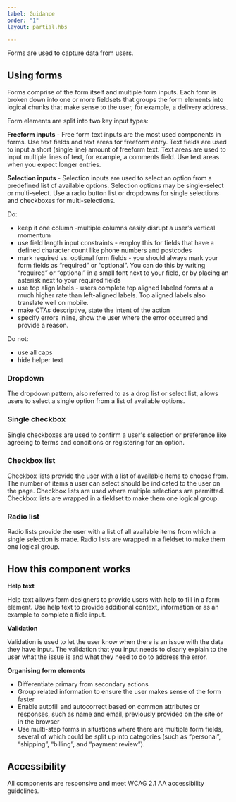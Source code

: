 ```yaml
---
label: Guidance
order: "1"
layout: partial.hbs

---
```

Forms are used to capture data from users.

## Using forms

Forms comprise of the form itself and multiple form inputs. Each form is broken down into one or more fieldsets that groups the form elements into logical chunks that make sense to the user, for example, a delivery address.  
  
Form elements are split into two key input types:

**Freeform inputs** - Free form text inputs are the most used components in forms. Use text fields and text areas for freeform entry. Text fields are used to input a short (single line) amount of freeform text. Text areas are used to input multiple lines of text, for example, a comments field. Use text areas when you expect longer entries.

**Selection inputs** - Selection inputs are used to select an option from a predefined list of available options. Selection options may be single-select or multi-select. Use a radio button list or dropdowns for single selections and checkboxes for multi-selections.  
  
Do:

* keep it one column -multiple columns easily disrupt a user’s vertical momentum
* use field length input constraints - employ this for fields that have a defined character count like phone numbers and postcodes
* mark required vs. optional form fields - you should always mark your form fields as “required” or “optional”. You can do this by writing “required” or “optional” in a small font next to your field, or by placing an asterisk next to your required fields
* use top align labels - users complete top aligned labeled forms at a much higher rate than left-aligned labels. Top aligned labels also translate well on mobile.
* make CTAs descriptive, state the intent of the action
* specify errors inline, show the user where the error occurred and provide a reason.

Do not:

* use all caps
* hide helper text

### Dropdown

The dropdown pattern, also referred to as a drop list or select list, allows users to select a single option from a list of available options.

### Single checkbox

Single checkboxes are used to confirm a user's selection or preference like agreeing to terms and conditions or registering for an option.

### Checkbox list

Checkbox lists provide the user with a list of available items to choose from. The number of items a user can select should be indicated to the user on the page. Checkbox lists are used where multiple selections are permitted. Checkbox lists are wrapped in a fieldset to make them one logical group.

### Radio list

Radio lists provide the user with a list of all available items from which a single selection is made. Radio lists are wrapped in a fieldset to make them one logical group.

## How this component works

**Help text**

Help text allows form designers to provide users with help to fill in a form element. Use help text to provide additional context, information or as an example to complete a field input.

**Validation**

Validation is used to let the user know when there is an issue with the data they have input. The validation that you input needs to clearly explain to the user what the issue is and what they need to do to address the error.

**Organising form elements**

* Differentiate primary from secondary actions
* Group related information to ensure the user makes sense of the form faster
* Enable autofill and autocorrect based on common attributes or responses, such as name and email, previously provided on the site or in the browser
* Use multi-step forms in situations where there are multiple form fields, several of which could be split up into categories (such as “personal”, “shipping”, “billing”, and “payment review”).

## Accessibility

All components are responsive and meet WCAG 2.1 AA accessibility guidelines.